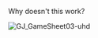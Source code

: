 Why doesn't this work?

![GJ_GameSheet03-uhd](https://user-images.githubusercontent.com/63667417/123548015-16c04200-d731-11eb-880d-d23c88d070c1.png)

